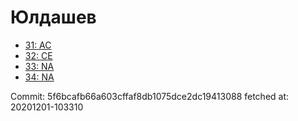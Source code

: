 # Юлдашев
- [31: AC](31.md)
- [32: CE](32.md)
- [33: NA](33.md)
- [34: NA](34.md)

Commit: 5f6bcafb66a603cffaf8db1075dce2dc19413088
 fetched at: 20201201-103310
